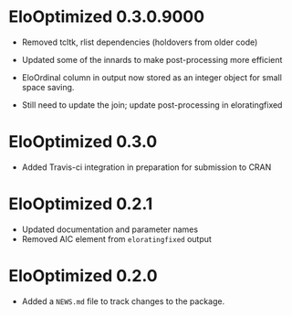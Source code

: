 # EloOptimized 0.3.0.9000

* Removed tcltk, rlist dependencies (holdovers from older code)

* Updated some of the innards to make post-processing more efficient

* EloOrdinal column in output now stored as an integer object for small space saving.

* Still need to update the join; update post-processing in eloratingfixed

# EloOptimized 0.3.0

* Added Travis-ci integration in preparation for submission to CRAN

# EloOptimized 0.2.1

* Updated documentation and parameter names
* Removed AIC element from `eloratingfixed` output

# EloOptimized 0.2.0

* Added a `NEWS.md` file to track changes to the package.
